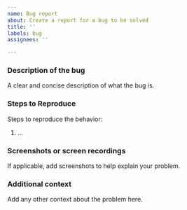 ```yaml
---
name: Bug report
about: Create a report for a bug to be solved
title: ''
labels: bug
assignees: ''

---
```


### Description of the bug
A clear and concise description of what the bug is.

### Steps to Reproduce
Steps to reproduce the behavior:
1. ...

### Screenshots or screen recordings
If applicable, add screenshots to help explain your problem.

### Additional context
Add any other context about the problem here.

